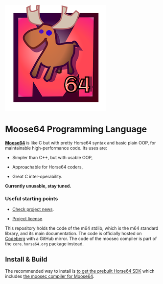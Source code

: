 
![Moose64 Title Logo](/logo/logo-readme.png)


Moose64 Programming Language
============================

[**Moose64**](https://m64.horse64.org) is like C but with pretty
Horse64 syntax and basic plain OOP, for maintainable
high-performance code. Its uses are:

- Simpler than C++, but with usable OOP,

- Approachable for Horse64 coders,

- Great C inter-operability.

**Currently unusable, stay tuned.**


### Useful starting points

- [Check project news](https://horse64.org/#news).

- [Project license](LICENSE.md).

This repository holds the code of the m64 stdlib, which is the m64 standard
library, and its main documentation. The code is officially hosted on
[Codeberg](https://codeberg.org/Horse64/m64.horse64.org) with a GitHub
mirror. The code of the moosec compiler is part of the `core.horse64.org`
package instead.


Install & Build
---------------

The recommended way to install is [to get the prebuilt Horse64 SDK](
https://horse64.org/get) which includes [the moosec compiler for Moose64](
/docs/Compilation.md).


